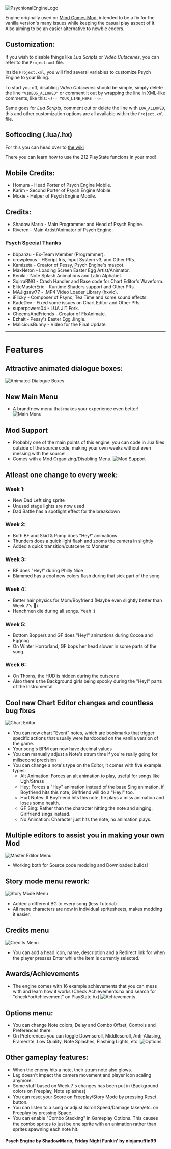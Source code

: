 ![PsychionalEngineLogo](docs/img/PsychEngineMobileLogoTweak.png)

Engine originally used on [Mind Games Mod](https://gamebanana.com/mods/301107), intended to be a fix for the vanilla version's many issues while keeping the casual play aspect of it. Also aiming to be an easier alternative to newbie coders.

## Customization:

If you wish to disable things like *Lua Scripts* or *Video Cutscenes*, you can refer to the `Project.xml` file.

Inside `Project.xml`, you will find several variables to customize Psych Engine to your liking.

To start you off, disabling *Video Cutscenes* should be simple, simply delete the line `"VIDEOS_ALLOWED"` or comment it out by wrapping the line in XML-like comments, like this: `<!-- YOUR_LINE_HERE -->`

Same goes for *Lua Scripts*, comment out or delete the line with `LUA_ALLOWED`, this and other customization options are all available within the `Project.xml` file.

## Softcoding (.lua/.hx)
For this you can head over to [the wiki](https://shadowmario.github.io/psychengine.lua)

There you can learn how to use the 212 PlayState funcions in your mod!

## Mobile Credits:
* Homura - Head Porter of Psych Engine Mobile.
* Karim - Second Porter of Psych Engine Mobile.
* Moxie - Helper of Psych Engine Mobile.

## Credits:
* Shadow Mario - Main Programmer and Head of Psych Engine.
* Riveren - Main Artist/Animator of Psych Engine.

### Psych Special Thanks
* bbpanzu - Ex-Team Member (Programmer).
* crowplexus - HScript Iris, Input System v3, and Other PRs.
* Kamizeta - Creator of Pessy, Psych Engine's mascot.
* MaxNeton - Loading Screen Easter Egg Artist/Animator.
* Keoiki - Note Splash Animations and Latin Alphabet.
* SqirraRNG - Crash Handler and Base code for Chart Editor's Waveform.
* EliteMasterEric - Runtime Shaders support and Other PRs.
* MAJigsaw77 - .MP4 Video Loader Library (hxvlc).
* iFlicky - Composer of Psync, Tea Time and some sound effects.
* KadeDev - Fixed some issues on Chart Editor and Other PRs.
* superpowers04 - LUA JIT Fork.
* CheemsAndFriends - Creator of FlxAnimate.
* Ezhalt - Pessy's Easter Egg Jingle.
* MaliciousBunny - Video for the Final Update.

***

# Features

## Attractive animated dialogue boxes:

![Animated Dialogue Boxes](docs/img/dialogue.gif)

## New Main Menu
* A brand new menu that makes your experience even better!
![Main Menu](docs/img/MainMenu.png)

## Mod Support
* Probably one of the main points of this engine, you can code in .lua files outside of the source code, making your own weeks without even messing with the source!
* Comes with a Mod Organizing/Disabling Menu.
![Mod Support](docs/img/ModsMenu.png)


## Atleast one change to every week:
### Week 1:
  * New Dad Left sing sprite
  * Unused stage lights are now used
  * Dad Battle has a spotlight effect for the breakdown
### Week 2:
  * Both BF and Skid & Pump does "Hey!" animations
  * Thunders does a quick light flash and zooms the camera in slightly
  * Added a quick transition/cutscene to Monster
### Week 3:
  * BF does "Hey!" during Philly Nice
  * Blammed has a cool new colors flash during that sick part of the song
### Week 4:
  * Better hair physics for Mom/Boyfriend (Maybe even slightly better than Week 7's :eyes:)
  * Henchmen die during all songs. Yeah :(
### Week 5:
  * Bottom Boppers and GF does "Hey!" animations during Cocoa and Eggnog
  * On Winter Horrorland, GF bops her head slower in some parts of the song.
### Week 6:
  * On Thorns, the HUD is hidden during the cutscene
  * Also there's the Background girls being spooky during the "Hey!" parts of the Instrumental

## Cool new Chart Editor changes and countless bug fixes
![Chart Editor](docs/img/chart.png)
* You can now chart "Event" notes, which are bookmarks that trigger specific actions that usually were hardcoded on the vanilla version of the game.
* Your song's BPM can now have decimal values
* You can manually adjust a Note's strum time if you're really going for milisecond precision
* You can change a note's type on the Editor, it comes with five example types:
  * Alt Animation: Forces an alt animation to play, useful for songs like Ugh/Stress
  * Hey: Forces a "Hey" animation instead of the base Sing animation, if Boyfriend hits this note, Girlfriend will do a "Hey!" too.
  * Hurt Notes: If Boyfriend hits this note, he plays a miss animation and loses some health.
  * GF Sing: Rather than the character hitting the note and singing, Girlfriend sings instead.
  * No Animation: Character just hits the note, no animation plays.

## Multiple editors to assist you in making your own Mod
![Master Editor Menu](docs/img/editors.png)
* Working both for Source code modding and Downloaded builds!

## Story mode menu rework:
![Story Mode Menu](docs/img/storymode.png)
* Added a different BG to every song (less Tutorial)
* All menu characters are now in individual spritesheets, makes modding it easier.

## Credits menu
![Credits Menu](docs/img/credits.png)
* You can add a head icon, name, description and a Redirect link for when the player presses Enter while the item is currently selected.

## Awards/Achievements
* The engine comes with 16 example achievements that you can mess with and learn how it works (Check Achievements.hx and search for "checkForAchievement" on PlayState.hx)
![Achievements](docs/img/Achievements.png)

## Options menu:
* You can change Note colors, Delay and Combo Offset, Controls and Preferences there.
 * On Preferences you can toggle Downscroll, Middlescroll, Anti-Aliasing, Framerate, Low Quality, Note Splashes, Flashing Lights, etc.
![Options](docs/img/Options.png)

## Other gameplay features:
* When the enemy hits a note, their strum note also glows.
* Lag doesn't impact the camera movement and player icon scaling anymore.
* Some stuff based on Week 7's changes has been put in (Background colors on Freeplay, Note splashes)
* You can reset your Score on Freeplay/Story Mode by pressing Reset button.
* You can listen to a song or adjust Scroll Speed/Damage taken/etc. on Freeplay by pressing Space.
* You can enable "Combo Stacking" in Gameplay Options. This causes the combo sprites to just be one sprite with an animation rather than sprites spawning each note hit.


#### Psych Engine by ShadowMario, Friday Night Funkin' by ninjamuffin99
